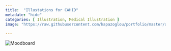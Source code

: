 ```yaml
---
title:  "Illustations for CAHID"
metadate: "hide"
categories: [ Illustration, Medical Illustration ]
image: "https://raw.githubusercontent.com/kapazoglou/portfolio/master/assets/images/item/ani.gif"

---
```




![Moodboard](https://raw.githubusercontent.com/kapazoglou/portfolio/master/assets/images/item/anim-medDes2.gif)

